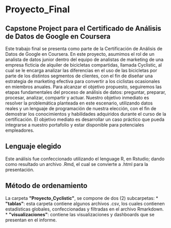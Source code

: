 # Proyecto_Final

## Capstone Project para el Certificado de Análisis de Datos de Google en Coursera

  Este trabajo final se presenta como parte de la Certificación de Análisis de Datos de Google en Coursera. En este proyecto, asumimos el rol de un analista de datos junior dentro del equipo de analistas de marketing de una empresa ficticia de alquiler de bicicletas compartidas, llamada Cyclistic, al cual se le encarga analizar las diferencias en el uso de las bicicletas por parte de los distintos segmentos de clientes, con el fin de diseñar una estrategia de marketing efectiva para convertir a los ciclistas ocasionales en miembros anuales.
  Para alcanzar el objetivo propuesto, seguiremos las etapas fundamentales del proceso de análisis de datos: preguntar, preparar, procesar, analizar, compartir y actuar.
  Nuestro objetivo inmediato es resolver la problemática planteada en este escenario, utilizando datos reales y un lenguaje de programación de nuestra elección, con el fin de demostrar los conocimientos y habilidades adquiridos durante el curso de la certificación.
  El objetivo mediato es desarrollar un caso práctico que pueda integrarse a nuestro portafolio y estar disponible para potenciales empleadores.

## Lenguaje elegido

  Este análisis fue confeccionado utilizando el lenguage R, en Rstudio; dando como resultado un archivo .Rmd, el cual se convierte a .html para la presentación. 

## Método de ordenamiento

  La carpeta **"Proyecto_Cyclistic"**, se compone de dos (2) subcarpetas:
        * **"tablas"**: esta carpeta contiene algunos archivos .csv, los cuales contienen estadísticas globales, confeccionadas y filtradas en el archivo Rmarkdown.
        * **"visualizaciones"**: contiene las visualizaciones y dashboards que se presentan en el informe.

